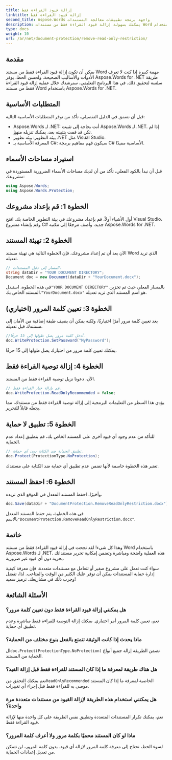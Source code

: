 ```yaml
---
title: إزالة قيود القراءة فقط
linktitle: إزالة قيود القراءة فقط
second_title: Aspose.Words واجهة برمجة تطبيقات معالجة المستندات
description: يمكنك بسهولة إزالة قيود القراءة فقط من مستندات Word باستخدام Aspose.Words for .NET من خلال دليلنا التفصيلي خطوة بخطوة. مثالية للمطورين.
type: docs
weight: 10
url: /ar/net/document-protection/remove-read-only-restriction/
---
```

## مقدمة

يمكن أن تكون إزالة قيود القراءة فقط من مستند Word مهمة كبيرة إذا كنت لا تعرف الأدوات والأساليب الصحيحة. ولحسن الحظ، يوفر Aspose.Words for .NET طريقة سلسة لتحقيق ذلك. في هذا البرنامج التعليمي، سنرشدك خلال عملية إزالة قيود القراءة فقط من مستند Word باستخدام Aspose.Words for .NET.

## المتطلبات الأساسية

قبل أن نتعمق في الدليل التفصيلي، تأكد من توفر المتطلبات الأساسية التالية:

-  Aspose.Words لـ .NET: أنت بحاجة إلى تثبيت Aspose.Words لـ .NET. إذا لم تكن قد قمت بتثبيته بعد، يمكنك تنزيله من[هنا](https://releases.aspose.com/words/net/).
- بيئة التطوير: بيئة تطوير .NET مثل Visual Studio.
- المعرفة الأساسية بـ C#: سيكون فهم مفاهيم برمجة C# الأساسية مفيدًا.

## استيراد مساحات الأسماء

قبل أن نبدأ بالكود الفعلي، تأكد من أن لديك مساحات الأسماء الضرورية المستوردة في مشروعك:

```csharp
using Aspose.Words;
using Aspose.Words.Protection;
```

## الخطوة 1: قم بإعداد مشروعك

أول الأشياء أولاً، قم بإعداد مشروعك في بيئة التطوير الخاصة بك. افتح Visual Studio، وقم بإنشاء مشروع C# جديد، وأضف مرجعًا إلى مكتبة Aspose.Words for .NET.

## الخطوة 2: تهيئة المستند

الآن بعد أن تم إعداد مشروعك، فإن الخطوة التالية هي تهيئة مستند Word الذي تريد تعديله.

```csharp
// المسار إلى دليل المستندات.
string dataDir = "YOUR DOCUMENT DIRECTORY";
Document doc = new Document(dataDir + "YourDocument.docx");
```

 في هذه الخطوة، استبدل`"YOUR DOCUMENT DIRECTORY"` بالمسار الفعلي حيث تم تخزين المستند الخاص بك.`"YourDocument.docx"` هو اسم المستند الذي تريد تعديله.

## الخطوة 3: تعيين كلمة المرور (اختياري)

يعد تعيين كلمة مرور أمرًا اختياريًا، ولكنه يمكن أن يضيف طبقة إضافية من الأمان إلى مستندك قبل تعديله.

```csharp
//أدخل كلمة مرور يصل طولها إلى 15 حرفًا.
doc.WriteProtection.SetPassword("MyPassword");
```

يمكنك تعيين كلمة مرور من اختيارك يصل طولها إلى 15 حرفًا.

## الخطوة 4: إزالة توصية القراءة فقط

الآن، دعونا نزيل توصية القراءة فقط من المستند.

```csharp
// قم بإزالة خيار القراءة فقط.
doc.WriteProtection.ReadOnlyRecommended = false;
```

يؤدي هذا السطر من التعليمات البرمجية إلى إزالة توصية القراءة فقط من مستندك، مما يجعله قابلاً للتحرير.

## الخطوة 5: تطبيق لا حماية

للتأكد من عدم وجود أي قيود أخرى على المستند الخاص بك، قم بتطبيق إعداد عدم الحماية.

```csharp
// تطبيق الحماية ضد الكتابة دون أي حماية.
doc.Protect(ProtectionType.NoProtection);
```

تعتبر هذه الخطوة حاسمة لأنها تضمن عدم تطبيق أي حماية ضد الكتابة على مستندك.

## الخطوة 6: احفظ المستند

وأخيرًا، احفظ المستند المعدل في الموقع الذي تريده.

```csharp
doc.Save(dataDir + "DocumentProtection.RemoveReadOnlyRestriction.docx");
```

 في هذه الخطوة، يتم حفظ المستند المعدل بالاسم`"DocumentProtection.RemoveReadOnlyRestriction.docx"`.

## خاتمة

وهذا كل شيء! لقد نجحت في إزالة قيود القراءة فقط من مستند Word باستخدام Aspose.Words لـ .NET. هذه العملية واضحة ومباشرة وتضمن إمكانية تحرير مستنداتك بحرية دون أي قيود غير ضرورية. 

سواء كنت تعمل على مشروع صغير أو تتعامل مع مستندات متعددة، فإن معرفة كيفية إدارة حماية المستندات يمكن أن توفر عليك الكثير من الوقت والمتاعب. لذا، تفضل وجرب ذلك في مشاريعك. ترميز سعيد!

## الأسئلة الشائعة

### هل يمكنني إزالة قيود القراءة فقط دون تعيين كلمة مرور؟

نعم، تعيين كلمة المرور أمر اختياري. يمكنك إزالة التوصية للقراءة فقط مباشرة وعدم تطبيق أي حماية.

### ماذا يحدث إذا كانت الوثيقة تتمتع بالفعل بنوع مختلف من الحماية؟

 ال`doc.Protect(ProtectionType.NoProtection)` تضمن الطريقة إزالة جميع أنواع الحماية من المستند.

### هل هناك طريقة لمعرفة ما إذا كان المستند للقراءة فقط قبل إزالة القيد؟

 نعم يمكنك التحقق من`ReadOnlyRecommended` الخاصية لمعرفة ما إذا كان المستند موصى به للقراءة فقط قبل إجراء أي تغييرات.

### هل يمكنني استخدام هذه الطريقة لإزالة القيود من مستندات متعددة مرة واحدة؟

نعم، يمكنك تكرار المستندات المتعددة وتطبيق نفس الطريقة على كل واحدة منها لإزالة قيود القراءة فقط.

### ماذا لو كان المستند محميًا بكلمة مرور ولا أعرف كلمة المرور؟

لسوء الحظ، تحتاج إلى معرفة كلمة المرور لإزالة أي قيود. بدون كلمة المرور، لن تتمكن من تعديل إعدادات الحماية.
